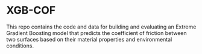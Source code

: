# XGB-COF
This repo contains the code and data for building and evaluating an Extreme Gradient Boosting model that predicts the coefficient of friction between two surfaces based on their material properties and environmental conditions. 
